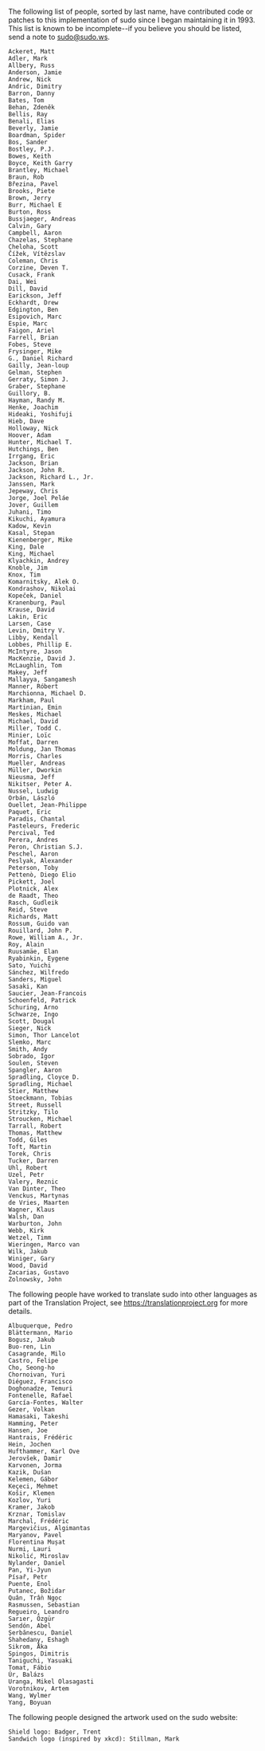 The following list of people, sorted by last name, have contributed
code or patches to this implementation of sudo since I began
maintaining it in 1993. This list is known to be incomplete--if
you believe you should be listed, send a note to sudo@sudo.ws.

    Ackeret, Matt
    Adler, Mark
    Allbery, Russ
    Anderson, Jamie
    Andrew, Nick
    Andric, Dimitry
    Barron, Danny
    Bates, Tom
    Behan, Zdeněk
    Bellis, Ray
    Benali, Elias
    Beverly, Jamie
    Boardman, Spider
    Bos, Sander
    Bostley, P.J.
    Bowes, Keith
    Boyce, Keith Garry
    Brantley, Michael
    Braun, Rob
    Březina, Pavel
    Brooks, Piete
    Brown, Jerry
    Burr, Michael E
    Burton, Ross
    Bussjaeger, Andreas
    Calvin, Gary
    Campbell, Aaron
    Chazelas, Stephane
    Cheloha, Scott
    Čížek, Vítězslav
    Coleman, Chris
    Corzine, Deven T.
    Cusack, Frank
    Dai, Wei
    Dill, David
    Earickson, Jeff
    Eckhardt, Drew
    Edgington, Ben
    Esipovich, Marc
    Espie, Marc
    Faigon, Ariel
    Farrell, Brian
    Fobes, Steve
    Frysinger, Mike
    G., Daniel Richard
    Gailly, Jean-loup
    Gelman, Stephen
    Gerraty, Simon J.
    Graber, Stephane
    Guillory, B.
    Hayman, Randy M.
    Henke, Joachim
    Hideaki, Yoshifuji
    Hieb, Dave
    Holloway, Nick
    Hoover, Adam
    Hunter, Michael T.
    Hutchings, Ben
    Irrgang, Eric
    Jackson, Brian
    Jackson, John R.
    Jackson, Richard L., Jr.
    Janssen, Mark
    Jepeway, Chris
    Jorge, Joel Peláe
    Jover, Guillem
    Juhani, Timo
    Kikuchi, Ayamura
    Kadow, Kevin
    Kasal, Stepan
    Kienenberger, Mike
    King, Dale
    King, Michael
    Klyachkin, Andrey
    Knoble, Jim
    Knox, Tim
    Komarnitsky, Alek O.
    Kondrashov, Nikolai
    Kopeček, Daniel
    Kranenburg, Paul
    Krause, David
    Lakin, Eric
    Larsen, Case
    Levin, Dmitry V.
    Libby, Kendall
    Lobbes, Phillip E.
    McIntyre, Jason
    MacKenzie, David J.
    McLaughlin, Tom
    Makey, Jeff
    Mallayya, Sangamesh
    Manner, Róbert
    Marchionna, Michael D.
    Markham, Paul
    Martinian, Emin
    Meskes, Michael
    Michael, David
    Miller, Todd C.
    Minier, Loïc
    Moffat, Darren
    Moldung, Jan Thomas
    Morris, Charles
    Mueller, Andreas
    Müller, Dworkin
    Nieusma, Jeff
    Nikitser, Peter A.
    Nussel, Ludwig
    Orbán, László
    Ouellet, Jean-Philippe
    Paquet, Eric
    Paradis, Chantal
    Pasteleurs, Frederic
    Percival, Ted
    Perera, Andres
    Peron, Christian S.J.
    Peschel, Aaron
    Peslyak, Alexander
    Peterson, Toby
    Pettenò, Diego Elio
    Pickett, Joel
    Plotnick, Alex
    de Raadt, Theo
    Rasch, Gudleik
    Reid, Steve
    Richards, Matt
    Rossum, Guido van
    Rouillard, John P.
    Rowe, William A., Jr.
    Roy, Alain
    Ruusamäe, Elan
    Ryabinkin, Eygene
    Sato, Yuichi
    Sánchez, Wilfredo
    Sanders, Miguel
    Sasaki, Kan
    Saucier, Jean-Francois
    Schoenfeld, Patrick
    Schuring, Arno
    Schwarze, Ingo
    Scott, Dougal
    Sieger, Nick
    Simon, Thor Lancelot
    Slemko, Marc
    Smith, Andy
    Sobrado, Igor
    Soulen, Steven
    Spangler, Aaron
    Spradling, Cloyce D.
    Spradling, Michael
    Stier, Matthew
    Stoeckmann, Tobias
    Street, Russell
    Stritzky, Tilo
    Stroucken, Michael
    Tarrall, Robert
    Thomas, Matthew
    Todd, Giles
    Toft, Martin
    Torek, Chris
    Tucker, Darren
    Uhl, Robert
    Uzel, Petr
    Valery, Reznic
    Van Dinter, Theo
    Venckus, Martynas
    de Vries, Maarten
    Wagner, Klaus
    Walsh, Dan
    Warburton, John
    Webb, Kirk
    Wetzel, Timm
    Wieringen, Marco van
    Wilk, Jakub
    Winiger, Gary
    Wood, David
    Zacarias, Gustavo
    Zolnowsky, John

The following people have worked to translate sudo into
other languages as part of the Translation Project, see
https://translationproject.org for more details.

    Albuquerque, Pedro
    Blättermann, Mario
    Bogusz, Jakub
    Buo-ren, Lin
    Casagrande, Milo
    Castro, Felipe
    Cho, Seong-ho
    Chornoivan, Yuri
    Diéguez, Francisco
    Doghonadze, Temuri
    Fontenelle, Rafael
    García-Fontes, Walter
    Gezer, Volkan
    Hamasaki, Takeshi
    Hamming, Peter
    Hansen, Joe
    Hantrais, Frédéric
    Hein, Jochen
    Hufthammer, Karl Ove
    Jerovšek, Damir
    Karvonen, Jorma
    Kazik, Dušan
    Kelemen, Gábor
    Keçeci, Mehmet
    Košir, Klemen
    Kozlov, Yuri
    Kramer, Jakob
    Krznar, Tomislav
    Marchal, Frédéric
    Margevičius, Algimantas
    Maryanov, Pavel
    Florentina Mușat
    Nurmi, Lauri
    Nikolić, Miroslav
    Nylander, Daniel
    Pan, Yi-Jyun
    Písař, Petr
    Puente, Enol
    Putanec, Božidar
    Quân, Trần Ngọc
    Rasmussen, Sebastian
    Regueiro, Leandro
    Sarıer, Özgür
    Sendón, Abel
    Șerbănescu, Daniel
    Shahedany, Eshagh
    Sikrom, Åka
    Spingos, Dimitris
    Taniguchi, Yasuaki
    Tomat, Fábio
    Úr, Balázs
    Uranga, Mikel Olasagasti
    Vorotnikov, Artem
    Wang, Wylmer
    Yang, Boyuan

The following people designed the artwork used on the sudo website:

    Shield logo: Badger, Trent
    Sandwich logo (inspired by xkcd): Stillman, Mark
